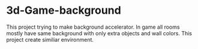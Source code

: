 # 3d-Game-background
This project trying to make background accelerator.
In game all rooms mostly have same background with only extra objects and wall colors.
This project create similiar environment.
